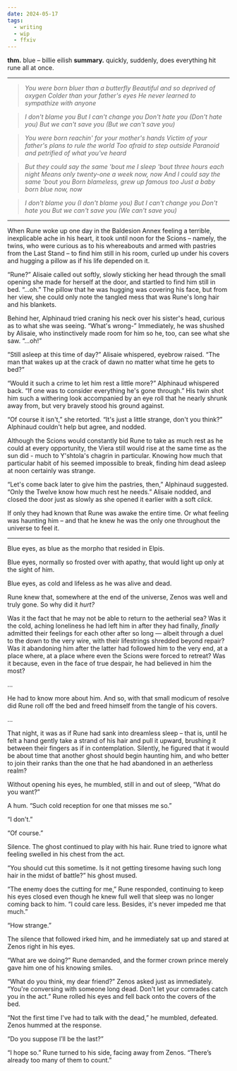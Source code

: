 ```yaml
---
date: 2024-05-17
tags:
  - writing
  - wip
  - ffxiv
---
```


**thm.** blue – billie eilish
**summary.** quickly, suddenly, does everything hit rune all at once.

---

> *You were born bluer than a butterfly
> Beautiful and so deprived of oxygen
> Colder than your father's eyes
> He never learned to sympathize with anyone*

> *I don't blame you
> But I can't change you
> Don't hate you (Don't hate you)
> But we can't save you (But we can't save you)*

> *You were born reachin' for your mother's hands
> Victim of your father's plans to rule the world
> Too afraid to step outside
> Paranoid and petrified of what you've heard*

> *But they could say the same 'bout me
> I sleep 'bout three hours each night
> Means only twenty-one a week now, now
> And I could say the same 'bout you
> Born blameless, grew up famous too
> Just a baby born blue now, now*

> *I don't blame you (I don't blame you)
> But I can't change you
> Don't hate you
> But we can't save you (We can't save you)*

---

When Rune woke up one day in the Baldesion Annex feeling a terrible, inexplicable ache in his heart, it took until noon for the Scions – namely, the twins, who were curious as to his whereabouts and armed with pastries from the Last Stand – to find him still in his room, curled up under his covers and hugging a pillow as if his life depended on it. 

“Rune?” Alisaie called out softly, slowly sticking her head through the small opening she made for herself at the door, and startled to find him still in bed. “…oh.” The pillow that he was hugging was covering his face, but from her view, she could only note the tangled mess that was Rune's long hair and his blankets. 

Behind her, Alphinaud tried craning his neck over his sister's head, curious as to what she was seeing. “What's wrong-” Immediately, he was shushed by Alisaie, who instinctively made room for him so he, too, can see what she saw. “…oh!”

“Still asleep at this time of day?” Alisaie whispered, eyebrow raised. “The man that wakes up at the crack of dawn no matter what time he gets to bed?”

“Would it such a crime to let him rest a little more?” Alphinaud whispered back. “If one was to consider everything he's gone through.” His twin shot him such a withering look accompanied by an eye roll that he nearly shrunk away from, but very bravely stood his ground against.

“Of course it isn't,” she retorted. “It's just a little strange, don't you think?” Alphinaud couldn't help but agree, and nodded. 

Although the Scions would constantly bid Rune to take as much rest as he could at every opportunity, the Viera still would rise at the same time as the sun did - much to Y'shtola's chagrin in particular. Knowing how much that particular habit of his seemed impossible to break, finding him dead asleep at noon certainly was strange.

“Let's come back later to give him the pastries, then,” Alphinaud suggested. “Only the Twelve know how much rest he needs.” Alisaie nodded, and closed the door just as slowly as she opened it earlier with a soft *click.*

If only they had known that Rune was awake the entire time. Or what feeling was haunting him – and that he knew he was the only one throughout the universe to feel it.

---

Blue eyes, as blue as the morpho that resided in Elpis.

Blue eyes, normally so frosted over with apathy, that would light up only at the sight of him.

Blue eyes, as cold and lifeless as he was alive and dead.

Rune knew that, somewhere at the end of the universe, Zenos was well and truly gone. So why did it *hurt?*

Was it the fact that he may not be able to return to the aetherial sea? Was it the cold, aching loneliness he had left him in after they had finally, *finally* admitted their feelings for each other after so long — albeit through a duel to the down to the very wire, with their lifestrings shredded beyond repair? Was it abandoning him after the latter had followed him to the very end, at a place where, at a place where even the Scions were forced to retreat? Was it because, even in the face of true despair, he had believed in him the most?

…

He had to know more about him. And so, with that small modicum of resolve did Rune roll off the bed and freed himself from the tangle of his covers.

…

That night, it was as if Rune had sank into dreamless sleep – that is, until he felt a hand gently take a strand of his hair and pull it upward, brushing it between their fingers as if in contemplation. Silently, he figured that it would be about time that another ghost should begin haunting him, and who better to join their ranks than the one that he had abandoned in an aetherless realm?

Without opening his eyes, he mumbled, still in and out of sleep, “What do you want?”

A hum. “Such cold reception for one that misses me so.” 

“I don't.”

“Of course.”

Silence. The ghost continued to play with his hair. Rune tried to ignore what feeling swelled in his chest from the act.

“You should cut this sometime. Is it not getting tiresome having such long hair in the midst of battle?” his ghost mused.

“The enemy does the cutting for me,” Rune responded, continuing to keep his eyes closed even though he knew full well that sleep was no longer coming back to him. “I could care less. Besides, it's never impeded me that much.”

“How strange.”

The silence that followed irked him, and he immediately sat up and stared at Zenos right in his eyes.

“What are we doing?” Rune demanded, and the former crown prince merely gave him one of his knowing smiles.

“What do you think, my dear friend?” Zenos asked just as immediately. “You're conversing with someone long dead. Don't let your comrades catch you in the act.” Rune rolled his eyes and fell back onto the covers of the bed.

“Not the first time I've had to talk with the dead,” he mumbled, defeated. Zenos hummed at the response.

“Do you suppose I’ll be the last?”

“I hope so.” Rune turned to his side, facing away from Zenos. “There’s already too many of them to count.”

